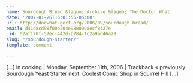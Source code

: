```yaml
---
name: Sourdough Bread &laquo; Archive &laquo; The Doctor What
date: '2007-01-26T15:01:55-05:00'
url: http://docwhat.gerf.org/2006/09/sourdough-bread/
email: d41d8cd98f00b204e9800998ecf8427e
_id: 02af170f-57ec-442d-b784-1c2a9ad46a28
slug: "/sourdough-starter/"
template: comment

---
```


[...] in cooking | Monday, September 11th, 2006 | Trackback  &laquo; previously: Sourdough Yeast Starter next: Coolest Comic Shop in Squirrel Hill [...]
